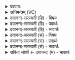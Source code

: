 <details><summary>पदपाठः</summary>

इन्दुः॑। दक्षः॑। श्ये॒नः। ऋ॒तावे॑त्यृ॒तऽवा॑। हिर॑ण्यपक्ष॒ इति॒ हिर॑ण्यऽपक्षः। श॒कु॒नः। भु॒र॒ण्युः। म॒हान्। स॒धस्थ॒ इति॑ स॒धऽस्थे॑। ध्रु॒वः। आ। निष॑त्तः। निऽस॑त्त इति॒ निऽस॑त्तः। नमः॑। ते॒। अ॒स्तु॒। मा। मा॒। हि॒ꣳसीः॒। ५३।
</details>

<details><summary>अधिमन्त्रम् (VC)</summary>

- इन्दुर्देवता
- शुनःशेप ऋषिः
- आर्षी पङ्क्तिः
- पञ्चमः
</details>

<details><summary>दयानन्द-सरस्वती (हि) - विषयः</summary>

विद्वानों को क्या करना चाहिये, यह विषय अगले मन्त्र में कहा है ॥
</details>

<details><summary>दयानन्द-सरस्वती (हि) - पदार्थः</summary>

पदार्थान्वयभाषाः -  हे विद्वन् ! सभापति जो आप (इन्दुः) चन्द्रमा के समान शीतल स्वभाव सहित (दक्षः) बल चतुराई युक्त (श्येनः) बाज के समान पराक्रमी (ऋतावा) जिनका सत्य का सम्बन्ध विद्यमान है और (हिरण्यपक्षः) सुवर्ण के लाभवाले (शकुनः) शक्तिमान् (भुरण्युः) सब के पालनेहारे (महान्) सब से बड़े (सधस्थे) दूसरे के साथ स्थान में (आ, निषत्तः) निरन्तर स्थित (ध्रुवः) निश्चल हुए (मा) मुझे (मा) मत (हिंसीः) मारो, उन (ते) आपके लिये हमारा (नमः) सत्कार (अस्तु) प्राप्त हो ॥५३ ॥
</details>

<details><summary>दयानन्द-सरस्वती (हि) - भावार्थः</summary>

भावार्थभाषाः -  इस मन्त्र में वाचकलुप्तोपमालङ्कार है। इस संसार में विद्वान् जन स्थिर होकर सब विद्यार्थियों को अच्छी शिक्षा से युक्त करें, जिससे वे हिंसा करनेहारे न होवें ॥५३ ॥
</details>

<details><summary>दयानन्द-सरस्वती (सं) - विषयः</summary>

विद्वद्भिः किं कार्यमित्याह ॥
</details>

<details><summary>दयानन्द-सरस्वती (सं) - पदार्थः</summary>

पदार्थान्वयभाषाः -  हे विद्वन् ! सभेश यस्त्वमिन्दुर्दक्षः श्येन ऋतावा हिरण्यपक्षः शकुनो भुरण्युर्महान् सधस्थ आनिषत्तो ध्रुवः सन्मा मा हिंसीस्तस्मै तेऽस्माकं नमोऽस्तु ॥५३ ॥
</details>

<details><summary>दयानन्द-सरस्वती (सं) - भावार्थः</summary>

भावार्थभाषाः -  अत्र वाचकलुप्तोपमालङ्कारः। इह जगति विद्वांसः स्थिरा भूत्वा सर्वान् विद्यार्थिनः सुशिक्षितान् कुर्युर्यतस्ते हिंसका न भवेयुः ॥५३ ॥
</details>

<details><summary>सविता जोशी ← दयानन्दः (म) - भावार्थः</summary>

भावार्थभाषाः -  या मंत्रात वाचकलुप्तोपमालंकार आहे. या जगात विद्वान लोकांनी स्थिर राहून सर्व विद्यार्थ्यांना चांगले शिक्षण द्यावे म्हणजे ते हिंसक बनणार नाहीत.
</details>